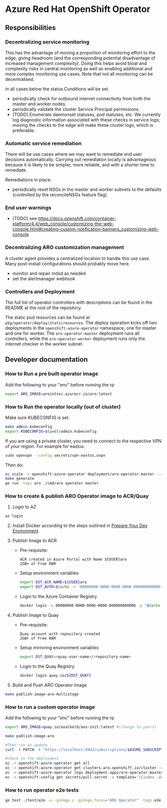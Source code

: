 # Azure Red Hat OpenShift Operator

## Responsibilities

### Decentralizing service monitoring

This has the advantage of moving a proportion of monitoring effort to the edge,
giving headroom (and the corresponding potential disadvantage of increased
management complexity).  Doing this helps avoid bloat and complexity risks in
central monitoring as well as enabling additional and more complex monitoring
use cases.  Note that not all monitoring can be decentralised.

In all cases below the status.Conditions will be set.

* periodically check for outbound internet connectivity from both the master and
  worker nodes.
* periodically validate the cluster Service Principal permissions.
* [TODO] Enumerate daemonset statuses, pod statuses, etc.  We currently log
  diagnostic information associated with these checks in service logs; moving
  the checks to the edge will make these cluster logs, which is preferable.

### Automatic service remediation

There will be use cases where we may want to remediate end user decisions
automatically. Carrying out remediation locally is advantageous because it is
likely to be simpler, more reliable, and with a shorter time to remediate.

Remediations in place:
* periodically reset NSGs in the master and worker subnets to the defaults (controlled by the reconcileNSGs feature flag)

### End user warnings

* [TODO] see https://docs.openshift.com/container-platform/4.4/web_console/customizing-the-web-console.html#creating-custom-notification-banners_customizing-web-console

### Decentralizing ARO customization management

A cluster agent provides a centralized location to handle this use case.  Many
post-install configurations should probably move here.

* monitor and repair mdsd as needed
* set the alertmanager webhook

### Controllers and Deployment

The full list of operator controllers with descriptions can be
found in the README at the root of the repository.

The static pod resources can be found at `pkg/operator/deploy/staticresources`. The
deploy operation kicks off two deployments in the `openshift-azure-operator` namespace, one for
master and one for worker. The `aro-operator-master` deployment runs all controllers,
while the `aro-operator-worker` deployment runs only the internet checker in the worker subnet.

## Developer documentation

### How to Run a pre built operator image

Add the following to your "env" before running the rp
```sh
export ARO_IMAGE=arointsvc.azurecr.io/aro:latest
```

### How to Run the operator locally (out of cluster)

Make sure KUBECONFIG is set:
```sh
make admin.kubeconfig
export KUBECONFIG=$(pwd)/admin.kubeconfig
```
If you are using a private cluster, you need to connect to the respective VPN of your region. For example for eastus:
```sh
sudo openvpn --config secrets/vpn-eastus.ovpn
```
Then do:
```sh
oc scale -n openshift-azure-operator deployment/aro-operator-master --replicas=0
make generate
go run -tags aro ./cmd/aro operator master
```

### How to create & publish ARO Operator image to ACR/Quay

1. Login to AZ
  ```bash
  az login
  ```

2. Install Docker according to the steps outlined in [Prepare Your Dev Environment](../../docs/prepare-your-dev-environment.md)

3. Publish Image to ACR

   * Pre-requisite:
     ```
     ACR created in Azure Portal with Name ${USER}aro
     2GB+ of Free RAM
     ```

    * Setup environment variables
      ```bash
      export DST_ACR_NAME=${USER}aro
      export DST_AUTH=$(echo -n '00000000-0000-0000-0000-000000000000:'$(az acr login -n ${DST_ACR_NAME} --expose-token | jq -r .accessToken) | base64 -w0)
      ```

    * Login to the Azure Container Registry
      ```bash
      docker login -u 00000000-0000-0000-0000-000000000000 -p "$(echo $DST_AUTH | base64 -d | cut -d':' -f2)" "${DST_ACR_NAME}.azurecr.io"
      ```

4. Publish Image to Quay

    * Pre-requisite:
      ```
      Quay account with repository created
      2GB+ of Free RAM
      ```

    * Setup mirroring environment variables
      ```bash
      export DST_QUAY=<quay-user-name>/<repository-name>
      ```

    * Login to the Quay Registry
      ```bash
      docker login quay.io/${DST_QUAY}
      ```

5. Build and Push ARO Operator Image
  ```bash
  make publish-image-aro-multistage
  ```

### How to run a custom operator image

Add the following to your "env" before running the rp
```sh
export ARO_IMAGE=quay.io/asalkeld/aos-init:latest #(change to yours)
```

```sh
make publish-image-aro

#Then run an update
curl -X PATCH -k "https://localhost:8443/subscriptions/$AZURE_SUBSCRIPTION_ID/resourceGroups/$RESOURCEGROUP/providers/Microsoft.RedHatOpenShift/openShiftClusters/$CLUSTER?api-version=admin" --header "Content-Type: application/json" -d "{}"

#check on the deployment
oc -n openshift-azure-operator get all
oc -n openshift-azure-operator get clusters.aro.openshift.io/cluster -o yaml
oc -n openshift-azure-operator logs deployment.apps/aro-operator-master
oc -n openshift-config get secrets/pull-secret -o template='{{index .data ".dockerconfigjson"}}' | base64 -d
```

### How to run operator e2e tests

```sh
go test ./test/e2e -v -ginkgo.v -ginkgo.focus="ARO Operator" -tags e2e
```
